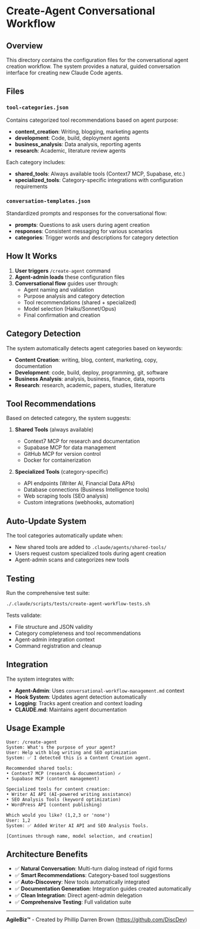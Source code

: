 # Create-Agent Conversational Workflow

## Overview
This directory contains the configuration files for the conversational agent creation workflow. The system provides a natural, guided conversation interface for creating new Claude Code agents.

## Files

### `tool-categories.json`
Contains categorized tool recommendations based on agent purpose:
- **content_creation**: Writing, blogging, marketing agents
- **development**: Code, build, deployment agents  
- **business_analysis**: Data analysis, reporting agents
- **research**: Academic, literature review agents

Each category includes:
- **shared_tools**: Always available tools (Context7 MCP, Supabase, etc.)
- **specialized_tools**: Category-specific integrations with configuration requirements

### `conversation-templates.json`
Standardized prompts and responses for the conversational flow:
- **prompts**: Questions to ask users during agent creation
- **responses**: Consistent messaging for various scenarios
- **categories**: Trigger words and descriptions for category detection

## How It Works

1. **User triggers** `/create-agent` command
2. **Agent-admin loads** these configuration files
3. **Conversational flow** guides user through:
   - Agent naming and validation
   - Purpose analysis and category detection
   - Tool recommendations (shared + specialized)
   - Model selection (Haiku/Sonnet/Opus)
   - Final confirmation and creation

## Category Detection

The system automatically detects agent categories based on keywords:

- **Content Creation**: writing, blog, content, marketing, copy, documentation
- **Development**: code, build, deploy, programming, git, software
- **Business Analysis**: analysis, business, finance, data, reports
- **Research**: research, academic, papers, studies, literature

## Tool Recommendations

Based on detected category, the system suggests:

1. **Shared Tools** (always available)
   - Context7 MCP for research and documentation
   - Supabase MCP for data management
   - GitHub MCP for version control
   - Docker for containerization

2. **Specialized Tools** (category-specific)
   - API endpoints (Writer AI, Financial Data APIs)
   - Database connections (Business Intelligence tools)
   - Web scraping tools (SEO analysis)
   - Custom integrations (webhooks, automation)

## Auto-Update System

The tool categories automatically update when:
- New shared tools are added to `.claude/agents/shared-tools/`
- Users request custom specialized tools during agent creation
- Agent-admin scans and categorizes new tools

## Testing

Run the comprehensive test suite:
```bash
./.claude/scripts/tests/create-agent-workflow-tests.sh
```

Tests validate:
- File structure and JSON validity
- Category completeness and tool recommendations
- Agent-admin integration context
- Command registration and cleanup

## Integration

The system integrates with:
- **Agent-Admin**: Uses `conversational-workflow-management.md` context
- **Hook System**: Updates agent detection automatically
- **Logging**: Tracks agent creation and context loading
- **CLAUDE.md**: Maintains agent documentation

## Usage Example

```
User: /create-agent
System: What's the purpose of your agent?
User: Help with blog writing and SEO optimization
System: ✅ I detected this is a Content Creation agent.

Recommended shared tools:
• Context7 MCP (research & documentation) ✓
• Supabase MCP (content management)

Specialized tools for content creation:
• Writer AI API (AI-powered writing assistance)
• SEO Analysis Tools (keyword optimization)
• WordPress API (content publishing)

Which would you like? (1,2,3 or 'none')
User: 1,2
System: ✅ Added Writer AI API and SEO Analysis Tools.

[Continues through name, model selection, and creation]
```

## Architecture Benefits

- ✅ **Natural Conversation**: Multi-turn dialog instead of rigid forms
- ✅ **Smart Recommendations**: Category-based tool suggestions
- ✅ **Auto-Discovery**: New tools automatically integrated
- ✅ **Documentation Generation**: Integration guides created automatically
- ✅ **Clean Integration**: Direct agent-admin delegation
- ✅ **Comprehensive Testing**: Full validation suite

---

**AgileBiz™** - Created by Phillip Darren Brown (https://github.com/DiscDev)